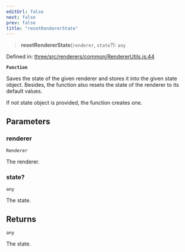 ```yaml
---
editUrl: false
next: false
prev: false
title: "resetRendererState"
---
```


> **resetRendererState**(`renderer`, `state`?): `any`

Defined in: [three/src/renderers/common/RendererUtils.js:44](https://github.com/DefinitelyMaybe/three-i18n/blob/fa57b79433d1c349ffb23a78727299c8d4190136/three/src/renderers/common/RendererUtils.js#L44)

**`Function`**

Saves the state of the given renderer and stores it into the given state object.
Besides, the function also resets the state of the renderer to its default values.

If not state object is provided, the function creates one.

## Parameters

### renderer

`Renderer`

The renderer.

### state?

`any`

The state.

## Returns

`any`

The state.
